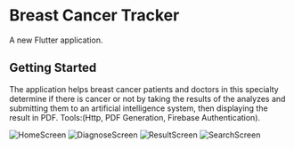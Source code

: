 # Breast Cancer Tracker

A new Flutter application.

## Getting Started
The application helps breast cancer patients and doctors in this specialty determine if there is cancer or not by
taking the results of the analyzes and submitting them to an artificial intelligence system, then displaying the result
in PDF.
Tools:(Http, PDF Generation, Firebase Authentication).

![HomeScreen](https://user-images.githubusercontent.com/74936462/175803688-1ead7683-24bf-4282-a7f5-be6d3c89fff6.jpg=250x250)
![DiagnoseScreen](https://user-images.githubusercontent.com/74936462/175803683-b9529e09-c83c-4492-938a-0b48cf0b7f9b.jpg=250x250)
![ResultScreen](https://user-images.githubusercontent.com/74936462/175803690-2f58dfb4-73af-430a-ad66-a4f62682df4a.jpg=250x250)
![SearchScreen](https://user-images.githubusercontent.com/74936462/175803692-c1d8eed6-5ffa-4d85-a6ca-18cf4b51c75c.jpg=250x250)
